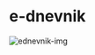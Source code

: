 # e-dnevnik
![ednevnik-img](https://user-images.githubusercontent.com/75385445/152071008-c8d5ee91-e27c-4ba4-b239-34b6fcb83f4c.jpg)
